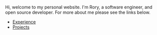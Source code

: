 Hi, welcome to my personal website. I'm Rory, a software engineer, and open
source developer. For more about me please see the links below.

- [Experience](experience.md)
- [Projects](projects.md)
